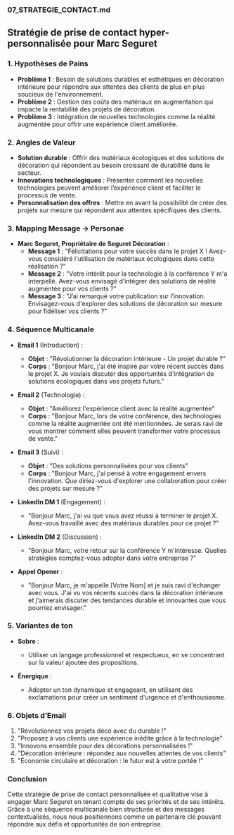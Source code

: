 ### 07_STRATEGIE_CONTACT.md

## Stratégie de prise de contact hyper-personnalisée pour Marc Seguret

### 1. Hypothèses de Pains
- **Problème 1** : Besoin de solutions durables et esthétiques en décoration intérieure pour répondre aux attentes des clients de plus en plus soucieux de l'environnement.
- **Problème 2** : Gestion des coûts des matériaux en augmentation qui impacte la rentabilité des projets de décoration.
- **Problème 3** : Intégration de nouvelles technologies comme la réalité augmentée pour offrir une expérience client améliorée.

### 2. Angles de Valeur
- **Solution durable** : Offrir des matériaux écologiques et des solutions de décoration qui répondent au besoin croissant de durabilité dans le secteur.
- **Innovations technologiques** : Présenter comment les nouvelles technologies peuvent améliorer l’expérience client et faciliter le processus de vente.
- **Personnalisation des offres** : Mettre en avant la possibilité de créer des projets sur mesure qui répondent aux attentes spécifiques des clients.

### 3. Mapping Message → Personae
- **Marc Seguret, Propriétaire de Seguret Décoration** :
  - **Message 1** : "Félicitations pour votre succès dans le projet X ! Avez-vous considéré l'utilisation de matériaux écologiques dans cette réalisation ?"
  - **Message 2** : "Votre intérêt pour la technologie à la conférence Y m'a interpellé. Avez-vous envisagé d’intégrer des solutions de réalité augmentée pour vos clients ?"
  - **Message 3** : "J’ai remarqué votre publication sur l’innovation. Envisagez-vous d'explorer des solutions de décoration sur mesure pour fidéliser vos clients ?"

### 4. Séquence Multicanale
- **Email 1** (Introduction) : 
  - **Objet** : "Révolutionner la décoration intérieure - Un projet durable ?"
  - **Corps** : "Bonjour Marc, j'ai été inspiré par votre récent succès dans le projet X. Je voulais discuter des opportunités d'intégration de solutions écologiques dans vos projets futurs."

- **Email 2** (Technologie) :
  - **Objet** : "Améliorez l'expérience client avec la réalité augmentée"
  - **Corps** : "Bonjour Marc, lors de votre conférence, des technologies comme la réalité augmentée ont été mentionnées. Je serais ravi de vous montrer comment elles peuvent transformer votre processus de vente."

- **Email 3** (Suivi) :
  - **Objet** : "Des solutions personnalisées pour vos clients"
  - **Corps** : "Bonjour Marc, j'ai pensé à votre engagement envers l'innovation. Que diriez-vous d'explorer une collaboration pour créer des projets sur mesure ?"

- **LinkedIn DM 1** (Engagement) :
  - "Bonjour Marc, j'ai vu que vous avez réussi à terminer le projet X. Avez-vous travaillé avec des matériaux durables pour ce projet ?"

- **LinkedIn DM 2** (Discussion) :
  - "Bonjour Marc, votre retour sur la conférence Y m'intéresse. Quelles stratégies comptez-vous adopter dans votre entreprise ?"

- **Appel Opener** :
  - "Bonjour Marc, je m'appelle [Votre Nom] et je suis ravi d'échanger avec vous. J'ai vu vos récents succès dans la décoration intérieure et j'aimerais discuter des tendances durable et innovantes que vous pourriez envisager."

### 5. Variantes de ton
- **Sobre** :
  - Utiliser un langage professionnel et respectueux, en se concentrant sur la valeur ajoutée des propositions.
  
- **Énergique** :
  - Adopter un ton dynamique et engageant, en utilisant des exclamations pour créer un sentiment d'urgence et d'enthousiasme.

### 6. Objets d’Email
1. "Révolutionnez vos projets déco avec du durable !"
2. "Proposez à vos clients une expérience inédite grâce à la technologie"
3. "Innovons ensemble pour des décorations personnalisées !"
4. "Décoration intérieure : répondez aux nouvelles attentes de vos clients"
5. "Économie circulaire et décoration : le futur est à votre portée !"

### Conclusion
Cette stratégie de prise de contact personnalisée et qualitative vise à engager Marc Seguret en tenant compte de ses priorités et de ses intérêts. Grâce à une séquence multicanale bien structurée et des messages contextualisés, nous nous positionnons comme un partenaire clé pouvant répondre aux défis et opportunités de son entreprise.